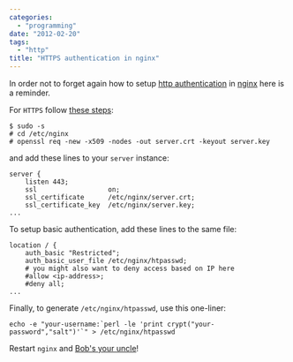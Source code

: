 ```yaml
---
categories:
  - "programming"
date: "2012-02-20"
tags:
  - "http"
title: "HTTPS authentication in nginx"
---
```


In order not to forget again how to setup [http authentication][1] in
[nginx][2] here is a reminder.

For `HTTPS` follow [these steps][3]:
    
    $ sudo -s
    # cd /etc/nginx
    # openssl req -new -x509 -nodes -out server.crt -keyout server.key
    

and add these lines to your `server` instance: 
    
    server {
        listen 443;
        ssl                  on;
        ssl_certificate      /etc/nginx/server.crt;
        ssl_certificate_key  /etc/nginx/server.key;
    ...
    

To setup basic authentication, add these lines to the same file:
    
    location / {
        auth_basic "Restricted";
        auth_basic_user_file /etc/nginx/htpasswd;
        # you might also want to deny access based on IP here
        #allow <ip-address>;
        #deny all;
    ...
    

Finally, to generate `/etc/nginx/htpasswd`, use this one-liner:
    
    echo -e "your-username:`perl -le 'print crypt("your-password","salt")'`" > /etc/nginx/htpasswd
    
Restart `nginx` and [Bob's your uncle][4]!

   [1]: http://en.wikipedia.org/wiki/Basic_access_authentication
   [2]: http://nginx.org/
   [3]: http://dracoblue.net/dev/https-nginx-with-self-signed-ssl-certificate/188/
   [4]: http://en.wikipedia.org/wiki/Bob's_your_uncle
